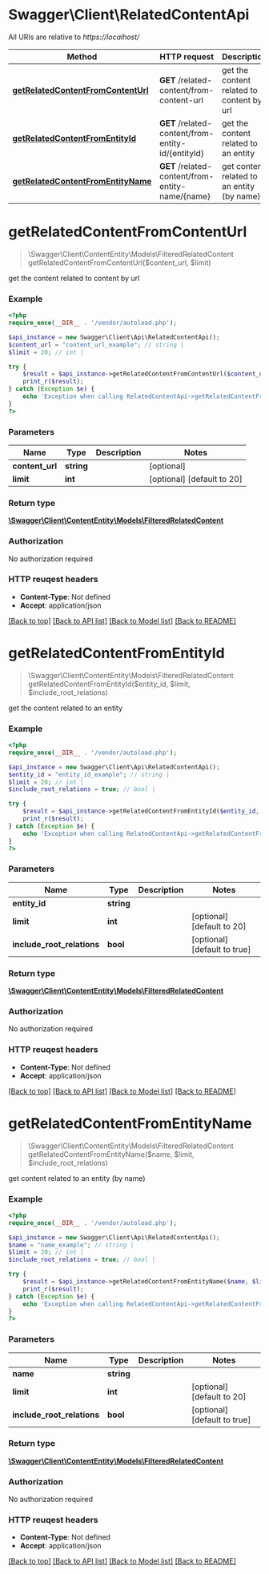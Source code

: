 # Swagger\Client\RelatedContentApi

All URIs are relative to *https://localhost/*

Method | HTTP request | Description
------------- | ------------- | -------------
[**getRelatedContentFromContentUrl**](RelatedContentApi.md#getRelatedContentFromContentUrl) | **GET** /related-content/from-content-url | get the content related to content by url
[**getRelatedContentFromEntityId**](RelatedContentApi.md#getRelatedContentFromEntityId) | **GET** /related-content/from-entity-id/{entityId} | get the content related to an entity
[**getRelatedContentFromEntityName**](RelatedContentApi.md#getRelatedContentFromEntityName) | **GET** /related-content/from-entity-name/{name} | get content related to an entity (by name)


# **getRelatedContentFromContentUrl**
> \Swagger\Client\ContentEntity\Models\FilteredRelatedContent getRelatedContentFromContentUrl($content_url, $limit)

get the content related to content by url



### Example 
```php
<?php
require_once(__DIR__ . '/vendor/autoload.php');

$api_instance = new Swagger\Client\Api\RelatedContentApi();
$content_url = "content_url_example"; // string | 
$limit = 20; // int | 

try { 
    $result = $api_instance->getRelatedContentFromContentUrl($content_url, $limit);
    print_r($result);
} catch (Exception $e) {
    echo 'Exception when calling RelatedContentApi->getRelatedContentFromContentUrl: ', $e->getMessage(), "\n";
}
?>
```

### Parameters

Name | Type | Description  | Notes
------------- | ------------- | ------------- | -------------
 **content_url** | **string**|  | [optional] 
 **limit** | **int**|  | [optional] [default to 20]

### Return type

[**\Swagger\Client\ContentEntity\Models\FilteredRelatedContent**](FilteredRelatedContent.md)

### Authorization

No authorization required

### HTTP reuqest headers

 - **Content-Type**: Not defined
 - **Accept**: application/json

[[Back to top]](#) [[Back to API list]](../README.md#documentation-for-api-endpoints) [[Back to Model list]](../README.md#documentation-for-models) [[Back to README]](../README.md)

# **getRelatedContentFromEntityId**
> \Swagger\Client\ContentEntity\Models\FilteredRelatedContent getRelatedContentFromEntityId($entity_id, $limit, $include_root_relations)

get the content related to an entity



### Example 
```php
<?php
require_once(__DIR__ . '/vendor/autoload.php');

$api_instance = new Swagger\Client\Api\RelatedContentApi();
$entity_id = "entity_id_example"; // string | 
$limit = 20; // int | 
$include_root_relations = true; // bool | 

try { 
    $result = $api_instance->getRelatedContentFromEntityId($entity_id, $limit, $include_root_relations);
    print_r($result);
} catch (Exception $e) {
    echo 'Exception when calling RelatedContentApi->getRelatedContentFromEntityId: ', $e->getMessage(), "\n";
}
?>
```

### Parameters

Name | Type | Description  | Notes
------------- | ------------- | ------------- | -------------
 **entity_id** | **string**|  | 
 **limit** | **int**|  | [optional] [default to 20]
 **include_root_relations** | **bool**|  | [optional] [default to true]

### Return type

[**\Swagger\Client\ContentEntity\Models\FilteredRelatedContent**](FilteredRelatedContent.md)

### Authorization

No authorization required

### HTTP reuqest headers

 - **Content-Type**: Not defined
 - **Accept**: application/json

[[Back to top]](#) [[Back to API list]](../README.md#documentation-for-api-endpoints) [[Back to Model list]](../README.md#documentation-for-models) [[Back to README]](../README.md)

# **getRelatedContentFromEntityName**
> \Swagger\Client\ContentEntity\Models\FilteredRelatedContent getRelatedContentFromEntityName($name, $limit, $include_root_relations)

get content related to an entity (by name)



### Example 
```php
<?php
require_once(__DIR__ . '/vendor/autoload.php');

$api_instance = new Swagger\Client\Api\RelatedContentApi();
$name = "name_example"; // string | 
$limit = 20; // int | 
$include_root_relations = true; // bool | 

try { 
    $result = $api_instance->getRelatedContentFromEntityName($name, $limit, $include_root_relations);
    print_r($result);
} catch (Exception $e) {
    echo 'Exception when calling RelatedContentApi->getRelatedContentFromEntityName: ', $e->getMessage(), "\n";
}
?>
```

### Parameters

Name | Type | Description  | Notes
------------- | ------------- | ------------- | -------------
 **name** | **string**|  | 
 **limit** | **int**|  | [optional] [default to 20]
 **include_root_relations** | **bool**|  | [optional] [default to true]

### Return type

[**\Swagger\Client\ContentEntity\Models\FilteredRelatedContent**](FilteredRelatedContent.md)

### Authorization

No authorization required

### HTTP reuqest headers

 - **Content-Type**: Not defined
 - **Accept**: application/json

[[Back to top]](#) [[Back to API list]](../README.md#documentation-for-api-endpoints) [[Back to Model list]](../README.md#documentation-for-models) [[Back to README]](../README.md)

